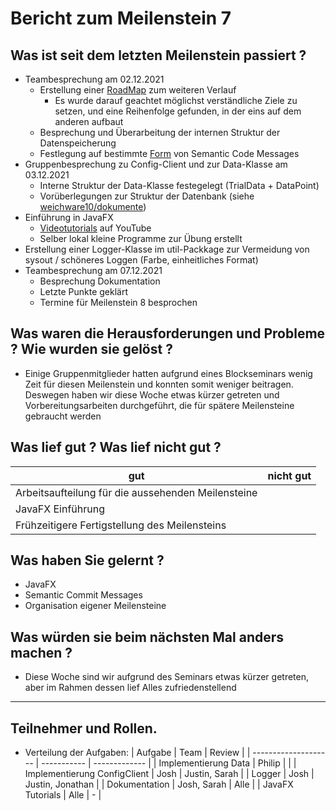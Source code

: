# Bericht zum Meilenstein 7

## Was ist seit dem letzten Meilenstein passiert ?
- Teambesprechung am 02.12.2021
  - Erstellung einer [RoadMap](https://github.com/orgs/weichware10/projects/3) zum weiteren Verlauf
    - Es wurde darauf geachtet möglichst verständliche Ziele zu setzen, und eine Reihenfolge gefunden, in der eins auf dem anderen aufbaut
  - Besprechung und Überarbeitung der internen Struktur der Datenspeicherung
  - Festlegung auf bestimmte [Form](https://gist.github.com/joshbuchea/6f47e86d2510bce28f8e7f42ae84c716) von Semantic Code Messages
- Gruppenbesprechung zu Config-Client und zur Data-Klasse am 03.12.2021
  - Interne Struktur der Data-Klasse festegelegt (TrialData + DataPoint)
  - Vorüberlegungen zur Struktur der Datenbank (siehe [weichware10/dokumente](https://github.com/weichware10/dokumente/tree/main/uml-class/sonstige))
- Einführung in JavaFX 
  - [Videotutorials](https://www.youtube.com/watch?v=FLkOX4Eez6o) auf YouTube
  - Selber lokal kleine Programme zur Übung erstellt
- Erstellung einer Logger-Klasse im util-Packkage zur Vermeidung von sysout / schöneres Loggen (Farbe, einheitliches Format)
- Teambesprechung am 07.12.2021
  - Besprechung Dokumentation
  - Letzte Punkte geklärt
  - Termine für Meilenstein 8 besprochen

## Was waren die Herausforderungen und Probleme ? Wie wurden sie gelöst ?
- Einige Gruppenmitglieder hatten aufgrund eines Blockseminars wenig Zeit für diesen Meilenstein und konnten somit weniger beitragen. Deswegen haben wir diese Woche etwas kürzer getreten und Vorbereitungsarbeiten durchgeführt, die für spätere Meilensteine gebraucht werden

## Was lief gut ? Was lief nicht gut ?
| gut | nicht gut |
| --- | ----------|
| Arbeitsaufteilung für die aussehenden Meilensteine| |
| JavaFX Einführung | |
| Frühzeitigere Fertigstellung des Meilensteins ||

## Was haben Sie gelernt ?
- JavaFX
- Semantic Commit Messages
- Organisation eigener Meilensteine

## Was würden sie beim nächsten Mal anders machen ?
- Diese Woche sind wir aufgrund des Seminars etwas kürzer getreten, aber im Rahmen dessen lief Alles zufriedenstellend

---
## Teilnehmer und Rollen.

- Verteilung der Aufgaben:
    | Aufgabe              | Team        | Review        |
    | -------------------- | ----------- | ------------- |
    | Implementierung Data | Philip |               |
    | Implementierung ConfigClient | Josh | Justin, Sarah |
    | Logger | Josh | Justin, Jonathan |
    | Dokumentation | Josh, Sarah | Alle |
    | JavaFX Tutorials | Alle | - |
